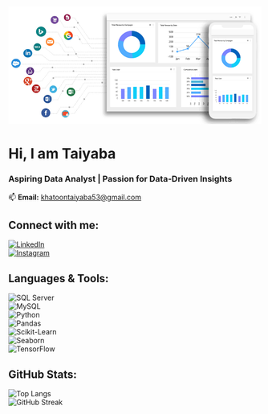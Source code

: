 ![logo](https://github.com/taiyk53/taiyk53/blob/main/bi-dashboard-for-banner-github.gif)

# Hi, I am Taiyaba  
### Aspiring Data Analyst | Passion for Data-Driven Insights  

📫 **Email:** khatoontaiyaba53@gmail.com  

## Connect with me:  
[![LinkedIn](https://img.shields.io/badge/LinkedIn-blue?style=for-the-badge&logo=linkedin)](https://www.linkedin.com/in/taiyaba-khatoon/)  
[![Instagram](https://img.shields.io/badge/Instagram-red?style=for-the-badge&logo=instagram)](https://instagram.com/taiyaba422)  

## Languages & Tools:  
![SQL Server](https://img.shields.io/badge/SQL%20Server-CC2927?style=for-the-badge&logo=microsoft%20sql%20server&logoColor=white)  
![MySQL](https://img.shields.io/badge/MySQL-4479A1?style=for-the-badge&logo=mysql&logoColor=white)  
![Python](https://img.shields.io/badge/Python-3776AB?style=for-the-badge&logo=python&logoColor=white)  
![Pandas](https://img.shields.io/badge/Pandas-150458?style=for-the-badge&logo=pandas&logoColor=white)  
![Scikit-Learn](https://img.shields.io/badge/Scikit--Learn-F7931E?style=for-the-badge&logo=scikitlearn&logoColor=white)  
![Seaborn](https://img.shields.io/badge/Seaborn-0099CC?style=for-the-badge&logo=seaborn&logoColor=white)  
![TensorFlow](https://img.shields.io/badge/TensorFlow-FF6F00?style=for-the-badge&logo=tensorflow&logoColor=white)  

## GitHub Stats:  
![Top Langs](https://github-readme-stats.vercel.app/api/top-langs/?username=taiyk53&layout=compact)  
![GitHub Streak](https://github-readme-streak-stats.herokuapp.com/?user=taiyk53)  


